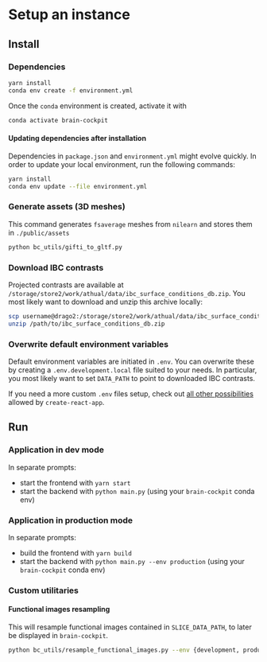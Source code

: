 # Setup an instance

## Install

### Dependencies

```bash
yarn install
conda env create -f environment.yml
```

Once the `conda` environment is created, activate it with

```bash
conda activate brain-cockpit
```

#### Updating dependencies after installation

Dependencies in `package.json` and `environment.yml` might evolve quickly. In order to update your local environment, run the following commands:

```bash
yarn install
conda env update --file environment.yml
```

### Generate assets (3D meshes)

This command generates `fsaverage` meshes from `nilearn` and stores them in `./public/assets`

```bash
python bc_utils/gifti_to_gltf.py
```

### Download IBC contrasts

Projected contrasts are available at `/storage/store2/work/athual/data/ibc_surface_conditions_db.zip`. You most likely want to download and unzip this archive locally:

```bash
scp username@drago2:/storage/store2/work/athual/data/ibc_surface_conditions_db.zip /path/to/archive
unzip /path/to/ibc_surface_conditions_db.zip
```

### Overwrite default environment variables

Default environment variables are initiated in `.env`.
You can overwrite these by creating a `.env.development.local` file suited to your needs.
In particular, you most likely want to set `DATA_PATH` to point to downloaded IBC contrasts.

If you need a more custom `.env` files setup, check out [all other possibilities](https://create-react-app.dev/docs/adding-custom-environment-variables/#what-other-env-files-can-be-used) allowed by `create-react-app`.

## Run

### Application in dev mode

In separate prompts:

- start the frontend with `yarn start`
- start the backend with `python main.py` (using your `brain-cockpit` conda env)

### Application in production mode

In separate prompts:

- build the frontend with `yarn build`
- start the backend with `python main.py --env production` (using your `brain-cockpit` conda env)

### Custom utilitaries

#### Functional images resampling

This will resample functional images contained in `SLICE_DATA_PATH`, to later be displayed in `brain-cockpit`.

```bash
python bc_utils/resample_functional_images.py --env {development, production}
```
